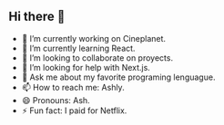 ## Hi there 👋

- 🔭 I’m currently working on Cineplanet.
- 🌱 I’m currently learning React.
- 👯 I’m looking to collaborate on proyects.
- 🤔 I’m looking for help with Next.js.
- 💬 Ask me about my favorite programing lenguague.
- 📫 How to reach me: Ashly.
- 😄 Pronouns: Ash.
- ⚡ Fun fact: I paid for Netflix.